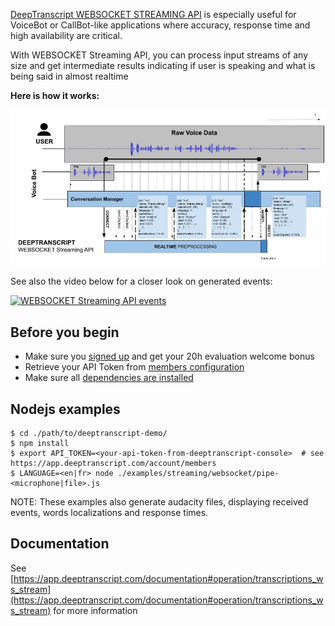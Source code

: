 [DeepTranscript WEBSOCKET STREAMING API](https://app.deeptranscript.com/documentation#operation/transcriptions_ws_stream) is especially useful for VoiceBot or CallBot-like applications where accuracy, response time and high availability are critical.

With WEBSOCKET Streaming API, you can process input streams of any size and get intermediate results indicating if user is speaking and what is being said in almost realtime

**Here is how it works:**

![Integration workflow](../../../docs/ws-streaming-api-overview.jpg)


See also the video below for a closer look on generated events:

[![WEBSOCKET Streaming API events](https://img.youtube.com/vi/V1MKqoGvtkI/0.jpg)](https://www.youtube.com/watch?v=V1MKqoGvtkI)

## Before you begin
 - Make sure you [signed up](https://app.deeptranscript.com/signup) and get your 20h evaluation welcome bonus
 - Retrieve your API Token from [members configuration](https://app.deeptranscript.com/account/members)
 - Make sure all [dependencies are installed](/README.md#setup-debian-or-ubuntu)

## Nodejs examples

```shell script
$ cd ./path/to/deeptranscript-demo/
$ npm install
$ export API_TOKEN=<your-api-token-from-deeptranscript-console>  # see https://app.deeptranscript.com/account/members
$ LANGUAGE=<en|fr> node ./examples/streaming/websocket/pipe-<microphone|file>.js
```

NOTE: These examples also generate audacity files, displaying received events, words localizations and response times.

## Documentation
See [https://app.deeptranscript.com/documentation#operation/transcriptions_ws_stream](https://app.deeptranscript.com/documentation#operation/transcriptions_ws_stream) for more information
